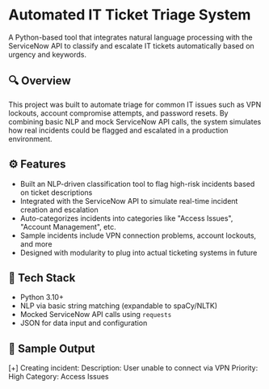 # Automated IT Ticket Triage System

A Python-based tool that integrates natural language processing with the ServiceNow API to classify and escalate IT tickets automatically based on urgency and keywords.

## 🔍 Overview

This project was built to automate triage for common IT issues such as VPN lockouts, account compromise attempts, and password resets. By combining basic NLP and mock ServiceNow API calls, the system simulates how real incidents could be flagged and escalated in a production environment.

## ⚙️ Features

- Built an NLP-driven classification tool to flag high-risk incidents based on ticket descriptions
- Integrated with the ServiceNow API to simulate real-time incident creation and escalation
- Auto-categorizes incidents into categories like "Access Issues", "Account Management", etc.
- Sample incidents include VPN connection problems, account lockouts, and more
- Designed with modularity to plug into actual ticketing systems in future

## 🧠 Tech Stack

- Python 3.10+
- NLP via basic string matching (expandable to spaCy/NLTK)
- Mocked ServiceNow API calls using `requests`
- JSON for data input and configuration

## 🚀 Sample Output

[+] Creating incident:
Description: User unable to connect via VPN
Priority: High
Category: Access Issues
